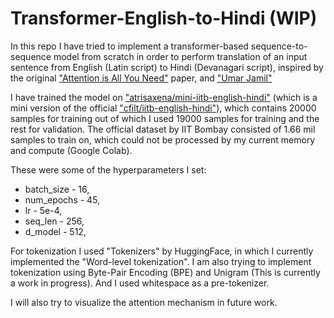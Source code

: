 # Transformer-English-to-Hindi (WIP)
In this repo I have tried to implement a transformer-based sequence-to-sequence model from scratch in order to perform translation of an input sentence from English (Latin script) to Hindi (Devanagari script), inspired by the original ["Attention is All You Need"](https://arxiv.org/abs/1706.03762) paper, and ["Umar Jamil"](https://youtu.be/ISNdQcPhsts?feature=shared)

I have trained the model on ["atrisaxena/mini-iitb-english-hindi"](https://huggingface.co/datasets/atrisaxena/mini-iitb-english-hindi) (which is a mini version of the official ["cfilt/iitb-english-hindi"](https://huggingface.co/datasets/cfilt/iitb-english-hindi)), which contains 20000 samples for training out of which I used 19000 samples for training and the rest for validation. The official dataset by IIT Bombay consisted of 1.66 mil samples to train on, which could not be processed by my current memory and compute (Google Colab).

These were some of the hyperparameters I set:
* batch_size - 16,
* num_epochs - 45,
* lr - 5e-4,
* seq_len - 256,
* d_model - 512,

For tokenization I used "Tokenizers" by HuggingFace, in which I currently implemented the "Word-level tokenization". I am also trying to implement tokenization using Byte-Pair Encoding (BPE) and Unigram (This is currently a work in progress). And I used whitespace as a pre-tokenizer.

I will also try to visualize the attention mechanism in future work.
